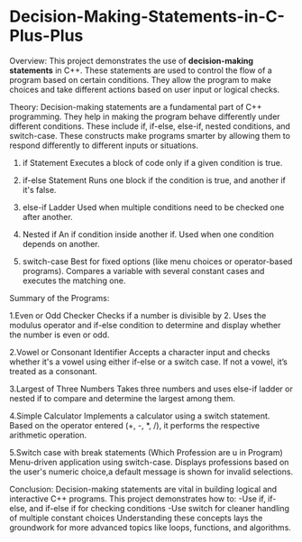 # Decision-Making-Statements-in-C-Plus-Plus

Overview:
This project demonstrates the use of **decision-making statements** in C++. 
These statements are used to control the flow of a program based on certain conditions.
They allow the program to make choices and take different actions based on user input or logical checks.

Theory:
Decision-making statements are a fundamental part of C++ programming. 
They help in making the program behave differently under different conditions.
These include if, if-else, else-if, nested conditions, and switch-case. These constructs make programs smarter by allowing them to respond differently to different inputs or situations.

1. if Statement
Executes a block of code only if a given condition is true.

2. if-else Statement
Runs one block if the condition is true, and another if it's false.

3. else-if Ladder
Used when multiple conditions need to be checked one after another.

4. Nested if
An if condition inside another if. Used when one condition depends on another.

5. switch-case
Best for fixed options (like menu choices or operator-based programs). Compares a variable with several constant cases and executes the matching one.

Summary of the Programs:

1.Even or Odd Checker
Checks if a number is divisible by 2. Uses the modulus operator and if-else condition to determine and display whether the number is even or odd.

2.Vowel or Consonant Identifier
Accepts a character input and checks whether it's a vowel using either if-else or a switch case. If not a vowel, it’s treated as a consonant.

3.Largest of Three Numbers
Takes three numbers and uses else-if ladder or nested if to compare and determine the largest among them.

4.Simple Calculator
Implements a calculator using a switch statement. Based on the operator entered (+, -, *, /), it performs the respective arithmetic operation.

5.Switch case with break statements (Which Profession are u in Program)
Menu-driven application using switch-case. 
Displays professions based on the user's numeric choice,a default message is shown for invalid selections.

Conclusion:
Decision-making statements are vital in building logical and interactive C++ programs. 
This project demonstrates how to:
-Use if, if-else, and if-else if for checking conditions
-Use switch for cleaner handling of multiple constant choices
Understanding these concepts lays the groundwork for more advanced topics like loops, functions, and algorithms.
